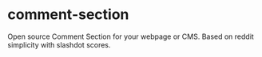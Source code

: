 # comment-section
Open source Comment Section for your webpage or CMS.  Based on reddit simplicity with slashdot scores.
